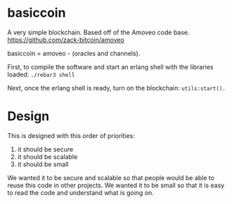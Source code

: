 basiccoin
=====

A very simple blockchain.
Based off of the Amoveo code base. https://github.com/zack-bitcoin/amoveo

basiccoin = amoveo - (oracles and channels).

First, to compile the software and start an erlang shell with the libraries loaded:
`./rebar3 shell`

Next, once the erlang shell is ready, turn on the blockchain:
`utils:start().`


Design
=======

This is designed with this order of priorities:
1) it should be secure
2) it should be scalable
3) it should be small

We wanted it to be secure and scalable so that people would be able to reuse this code in other projects.
We wanted it to be small so that it is easy to read the code and understand what is going on.
